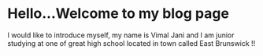# Hello...Welcome to my blog page

I would like to introduce myself, my name is Vimal Jani and I am junior studying at one of great high school located in town called East Brunswick !!
